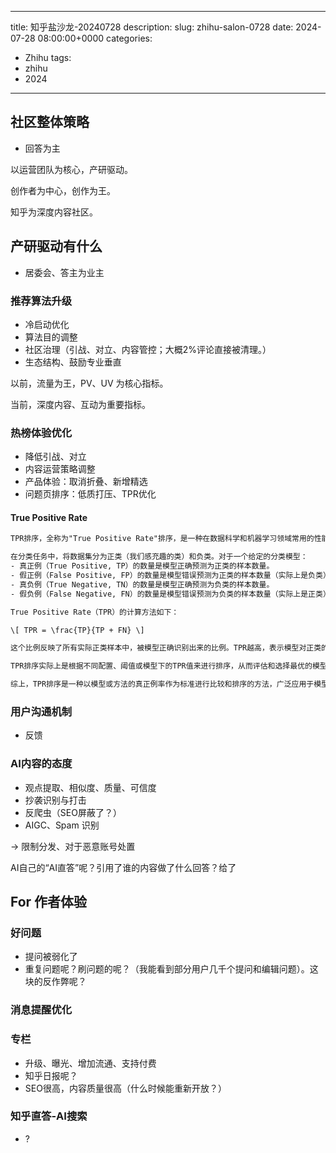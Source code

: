
---
title: 知乎盐沙龙-20240728
description:
slug: zhihu-salon-0728
date: 2024-07-28 08:00:00+0000
categories:
  - Zhihu
tags:
  - zhihu
  - 2024
---

## 社区整体策略

- 回答为主

以运营团队为核心，产研驱动。

创作者为中心，创作为王。

知乎为深度内容社区。

## 产研驱动有什么

- 居委会、答主为业主

### 推荐算法升级

- 冷启动优化
- 算法目的调整
- 社区治理（引战、对立、内容管控；大概2%评论直接被清理。）
- 生态结构、鼓励专业垂直

以前，流量为王，PV、UV 为核心指标。

当前，深度内容、互动为重要指标。

### 热榜体验优化

- 降低引战、对立
- 内容运营策略调整
- 产品体验：取消折叠、新增精选
- 问题页排序：低质打压、TPR优化


#### True Positive Rate

```txt
TPR排序，全称为"True Positive Rate"排序，是一种在数据科学和机器学习领域常用的性能评估方式，尤其在处理分类任务时。"True Positive Rate"（真正例率），也被称为敏感度（Sensitivity）或召回率（Recall），是用于衡量模型正确识别正类的能力。

在分类任务中，将数据集分为正类（我们感充趣的类）和负类。对于一个给定的分类模型：
- 真正例（True Positive, TP）的数量是模型正确预测为正类的样本数量。
- 假正例（False Positive, FP）的数量是模型错误预测为正类的样本数量（实际上是负类）。
- 真负例（True Negative, TN）的数量是模型正确预测为负类的样本数量。
- 假负例（False Negative, FN）的数量是模型错误预测为负类的样本数量（实际上是正类）。

True Positive Rate（TPR）的计算方法如下：

\[ TPR = \frac{TP}{TP + FN} \]

这个比例反映了所有实际正类样本中，被模型正确识别出来的比例。TPR越高，表示模型对正类的识别能力越强。

TPR排序实际上是根据不同配置、阈值或模型下的TPR值来进行排序，从而评估和选择最优的模型或设置。在某些应用场景，如疾病筛查或欺诈检测中，高TPR尤为重要，因为我们希望尽可能多地识别出所有可能的正类（如病例或欺诈行为），即使这意味着会有更多的假正例（FP）。

综上，TPR排序是一种以模型或方法的真正例率作为标准进行比较和排序的方法，广泛应用于模型选择和性能比较中。
```

### 用户沟通机制

- 反馈

### AI内容的态度

- 观点提取、相似度、质量、可信度
- 抄袭识别与打击
- 反爬虫（SEO屏蔽了？）
- AIGC、Spam 识别

-> 限制分发、对于恶意账号处置

AI自己的“AI直答”呢？引用了谁的内容做了什么回答？给了

## For 作者体验

### 好问题

- 提问被弱化了
- 重复问题呢？刷问题的呢？（我能看到部分用户几千个提问和编辑问题）。这块的反作弊呢？

### 消息提醒优化

### 专栏

- 升级、曝光、增加流通、支持付费
- 知乎日报呢？
- SEO很高，内容质量很高（什么时候能重新开放？）


### 知乎直答-AI搜索

- ?